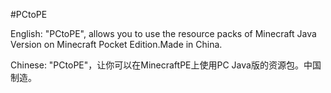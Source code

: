 #PCtoPE

English:
"PCtoPE", allows you to use the resource packs of Minecraft Java Version on Minecraft Pocket Edition.Made in China.

Chinese:
"PCtoPE"，让你可以在MinecraftPE上使用PC Java版的资源包。中国制造。
